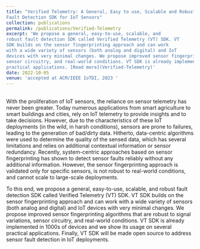 ```yaml
---
title: "Verified Telemetry: A General, Easy to use, Scalable and Robust
Fault Detection SDK for IoT Sensors"
collection: publications
permalink: /publications/Verified-Telemetry
excerpt: 'We propose a general, easy-to-use, scalable, and
robust fault detection SDK called Verified Telemetry (VT) SDK. VT
SDK builds on the sensor fingerprinting approach and can work
with a wide variety of sensors (both analog and digital) and IoT
devices with very minimal changes. We propose improved sensor fingerprinting algorithms that are robust to signal variations,
sensor circuitry, and real-world conditions. VT SDK is already implemented in 1000s of devices and we show its usage on several
practical applications. [Read more](Verified-Telemetry)'
date: 2022-10-05
venue: 'accepted at ACM/IEEE IoTDI, 2023 '
---
```

<br>
With the proliferation of IoT sensors, the reliance on sensor telemetry has never been greater. Today numerous applications from smart agriculture to smart buildings and cities, rely on IoT telemetry to provide insights and to take decisions. However, due to the characteristics of these IoT deployments (in the wild, in harsh conditions), sensors are prone to failures, leading to the generation of bad/dirty data. Hitherto, data-centric algorithms were used to determine the quality of the sensed data, which has several limitations and relies on additional contextual information or sensor redundancy. Recently, system-centric approaches based on sensor fingerprinting has shown to detect sensor faults reliably without any additional information. However, the sensor fingerprinting approach is validated only for specific sensors, is not robust to real-world conditions, and cannot scale to large-scale deployments. 

To this end, we propose a general, easy-to-use, scalable, and robust fault detection SDK called Verified Telemetry (VT) SDK. VT SDK builds on the sensor fingerprinting approach and can work with a wide variety of sensors (both analog and digital) and IoT devices with very minimal changes. We propose improved sensor fingerprinting algorithms that are robust to signal variations, sensor circuitry, and real-world conditions. VT SDK is already implemented in 1000s of devices and we show its usage on several practical applications. Finally, VT SDK will be made open source to address sensor fault detection in IoT deployments.
